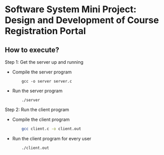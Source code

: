# Software System Mini Project: Design and Development of Course Registration Portal

## How to execute?

Step 1: Get the server up and running   
- Compile the server program  
    ```
        gcc -o server server.c
    ```
- Run the server program
    ```
        ./server
    ```

Step 2: Run the client program
- Compile the client program
    ```bash
        gcc client.c -o client.out
    ```
- Run the client program for every user
    ```bash
        ./client.out
    ```

